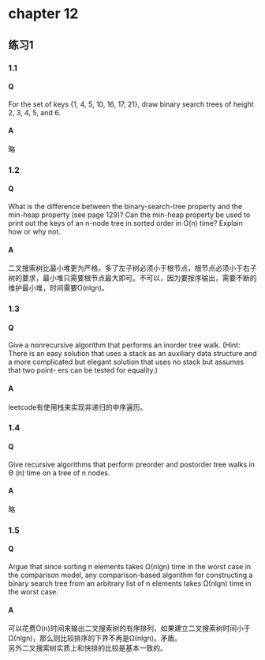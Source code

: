 # chapter 12

## 练习1
### 1.1
#### Q 
For the set of keys {1, 4, 5, 10, 16, 17, 21}, draw binary search trees of height 2, 3, 4, 5, and 6.
#### A
略

### 1.2
#### Q 
What is the difference between the binary-search-tree property and the min-heap property (see page 129)? Can the min-heap property be used to print out the keys of an n-node tree in sorted order in O(n) time? Explain how or why not.
#### A
二叉搜索树比最小堆更为严格，多了左子树必须小于根节点，根节点必须小于右子树的要求，最小堆只需要根节点最大即可。不可以，因为要按序输出，需要不断的维护最小堆，时间需要O(nlgn)。
### 1.3
#### Q 
Give a nonrecursive algorithm that performs an inorder tree walk. (Hint: There is an easy solution that uses a stack as an auxiliary data structure and a more complicated but elegant solution that uses no stack but assumes that two point- ers can be tested for equality.)
#### A
leetcode有使用栈来实现非递归的中序遍历。
### 1.4
#### Q 
Give recursive algorithms that perform preorder and postorder tree walks in Θ (n) time on a tree of n nodes.
#### A
略
### 1.5
#### Q 
Argue that since sorting n elements takes Ω(nlgn) time in the worst case in the comparison model, any comparison-based algorithm for constructing a binary search tree from an arbitrary list of n elements takes Ω(nlgn) time in the worst case.
#### A
可以花费O(n)时间来输出二叉搜索树的有序排列，如果建立二叉搜索树时间小于Ω(nlgn)，那么则比较排序的下界不再是Ω(nlgn)。矛盾。  
另外二叉搜索树实质上和快排的比较是基本一致的。